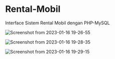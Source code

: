 # Rental-Mobil
Interface Sistem Rental Mobil dengan PHP-MySQL

![Screenshot from 2023-01-16 19-26-55](https://user-images.githubusercontent.com/100475822/212678257-679f087b-4251-4a62-b233-fd2188c369d1.png)

![Screenshot from 2023-01-16 19-28-35](https://user-images.githubusercontent.com/100475822/212678380-b4f64c26-9a90-44e2-9964-df9f72ec5e3a.png)

![Screenshot from 2023-01-16 19-29-15](https://user-images.githubusercontent.com/100475822/212678472-95f23952-8bd8-45c0-b6ce-f7ef022bbfc7.png)
